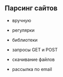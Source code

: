 ## Парсинг сайтов

- вручную  
- регулярки  
- библиотеки  

- запросы GET и POST   

- скачивание файлов  

- рассылка по email  